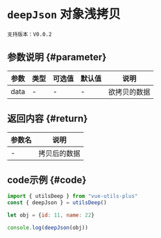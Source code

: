 # `deepJson` 对象浅拷贝

`支持版本：V0.0.2`


## 参数说明 {#parameter}

| 参数   | 类型  | 可选值 | 默认值 | 说明     |
|------|-----|-----|-----|--------|
| data | -   | -   | -   | 欲拷贝的数据 |


## 返回内容 {#return}

| 参数名 | 说明     |
|-----|--------|
| -   | 拷贝后的数据 |


## code示例 {#code}

```javascript
import { utilsDeep } from "vue-utils-plus"
const { deepJson } = utilsDeep()

let obj = {id: 11, name: 22}

console.log(deepJson(obj))
```
